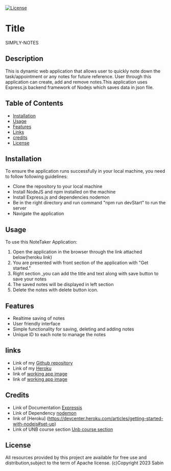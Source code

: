 
  [![License](https://img.shields.io/badge/License-Apache_2.0-blue.svg)](https://opensource.org/licenses/Apache-2.0)
  # Title
 SIMPLY-NOTES
  
  ## Description
 This is dynamic web application that allows user to quickly note down the task/appointment or any notes for future reference.
 User through this application can create, add and remove notes.This application uses Express.js backend framework of Nodejs which saves data in json file.

  
  ## Table of Contents
  
  - [Installation](#Installation)
  - [Usage](#usage)
  - [Features](#features)
  - [Links](#links)
  - [credits](#credits)
  - [License](#license)
  
  ## Installation
  To ensure the application runs successfully in your local machine, you need to follow following guidelines:
  - Clone the repository to your local machine
  - Install NodeJS and npm installed on the machine
  - Install Express.js and dependencies nodemon 
  - Be in the right directory and run command "npm run devStart" to run the server
  - Navigate the application

  ## Usage
   To use this NoteTaker Application:
  1. Open the application in the browser through the link attached below(heroku link)
  2. You are presented with front section of the application with "Get started."
  3. Right section ,you can add the title and text along with save button to save your notes
  4. The saved notes will be displayed in left section
  5. Delete the notes with delete button icon.

  ## Features
  - Realtime saving of notes 
  - User friendly interface
  - Simple functionality for saving, deleting and adding notes
  - Unique ID to each note to manage the notes

  ## links
  -  Link of my [Github repository](https://github.com/Sabinkthapa/NoteTaker.git)
  -  Link of my [Heroku](https://simply-notetaker-fd25a61d938e.herokuapp.com/)
  -  link of [working app image](/develop/image/app-running1.png)
  - link of [working app image](/develop/image/app-running2.png)

  ## Credits
  - Link of Documentation [Expressjs](https://expressjs.com/)
  - Link of Dependency [nodemon](https://www.npmjs.com/package/nodemon)
  - link of [Heroku] (https://devcenter.heroku.com/articles/getting-started-with-nodejs#set-up)
  - Link of UNB course section [Unb course section](https://courses.bootcampspot.com)

  ## License
   All resources provided by this project are available for free use and distribution,subject to the term of Apache license.
                                                (c)Copyright 2023 Sabin